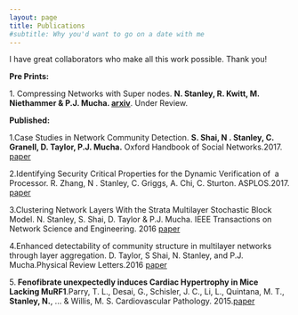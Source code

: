 ```yaml
---
layout: page
title: Publications
#subtitle: Why you'd want to go on a date with me
---
```


I have great collaborators who make all this work possible. Thank you!

<p class="p1"><strong>Pre Prints:</strong></p>

<p class="p1">1. Compressing Networks with Super nodes. <strong>N. Stanley, R. Kwitt, M. Niethammer &amp; P.J. Mucha. <a href="https://arxiv.org/abs/1706.04110">arxiv</a></strong>. Under Review. </p> 

<p class="p1"><strong>Published:</strong></p>

1.Case Studies in Network Community Detection. <strong> S. Shai, N . Stanley, C. Granell, D. Taylor, P.J. Mucha.</strong> Oxford Handbook of Social Networks.2017. <a href="https://arxiv.org/abs/1705.02305">paper</a> 

2.Identifying Security Critical Properties for the Dynamic Verification of  a Processor. R. Zhang, N . Stanley, C. Griggs, A. Chi, C. Sturton. ASPLOS.2017. <a href="http://cs.unc.edu/~rzhang/files/ASPLOS2017.pdf">paper</a>

3.Clustering Network Layers With the Strata Multilayer Stochastic Block Model. N. Stanley, S. Shai, D. Taylor &amp; P.J. Mucha. IEEE Transactions on Network Science and Engineering. 2016 <a href="http://ieeexplore.ieee.org/document/7442167/">paper</a>

4.Enhanced detectability of community structure in multilayer networks through layer aggregation. D. Taylor, S Shai, N. Stanley, and P.J. Mucha.Physical Review Letters.2016 <a href="http://journals.aps.org/prl/abstract/10.1103/PhysRevLett.116.228301">paper</a>

5.<strong> Fenofibrate unexpectedly induces Cardiac Hypertrophy in Mice Lacking MuRF1</strong>.Parry, T. L., Desai, G., Schisler, J. C., Li, L., Quintana, M. T., <strong>Stanley, N.</strong>, ... &amp; Willis, M. S. Cardiovascular Pathology. 2015.<a href="http://www.cardiovascularpathology.com/article/S1054-8807(15)00119-2/abstract">paper</a>
